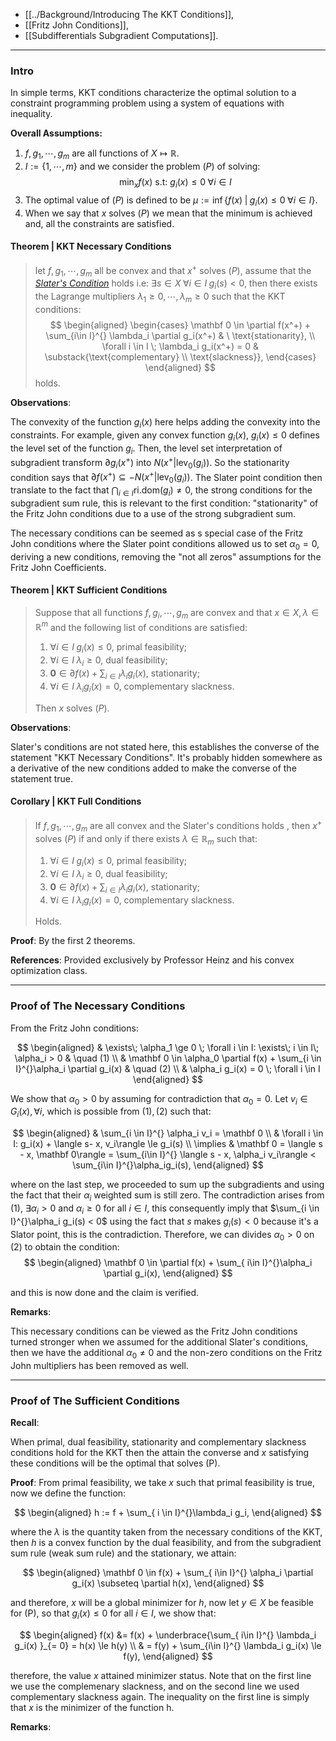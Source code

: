 - [[../Background/Introducing The KKT Conditions]], 
- [[Fritz John Conditions]], 
- [[Subdifferentials Subgradient Computations]]. 

---
### **Intro**

In simple terms, KKT conditions characterize the optimal solution to a constraint programming problem using a system of equations with inequality. 

**Overall Assumptions:**
1. $f, g_1, \cdots, g_m$ are all functions of $X \mapsto \mathbb R$. 
2. $I:= \{1, \cdots, m\}$ and we consider the problem $(P)$ of solving: 
    $$
        \min_x f(x) \text{ s.t: } g_i(x)\le 0 \; \forall i \in I 
        \tag{P}
    $$
3. The optimal value of $(P)$ is defined to be $\mu:= \inf\{f(x) \;|\; g_i(x)\le 0 \; \forall i \in I\}$. 
4. When we say that $x$ solves $(P)$ we mean that the minimum is achieved and, all the constraints are satisfied. 

#### **Theorem | KKT Necessary Conditions**
> let $f, g_1, \cdots, g_m$ all be convex and that $x^+$ solves $(P)$, assume that the *[Slater's Condition](https://en.wikipedia.org/wiki/Slater%27s_condition)* holds i.e: $\exists s\in X\;\forall i \in I\; g_i(s) < 0$, then there exists the Lagrange multipliers $\lambda_1 \ge 0, \cdots, \lambda_m \ge 0$ such that the KKT conditions: 
> $$
> \begin{aligned}
>   \begin{cases}
>       \mathbf 0 \in \partial f(x^+) + \sum_{i\in I}^{} \lambda_i \partial g_i(x^+) & \ \text{stationarity}, \\
>       \forall i \in I \; \lambda_i g_i(x^+) = 0  & \substack{\text{complementary} \\ \text{slackness}}, 
>   \end{cases}
> \end{aligned}
> $$
> holds. 

**Observations**: 

The convexity of the function $g_i(x)$ here helps adding the convexity into the constraints. 
For example, given any convex function $g_i(x)$, $g_i(x) \le 0$ defines the level set of the function $g_i$. 
Then, the level set interpretation of subgradient transform $\partial g_i(x^+)$ into $N(x^+| \text{lev}_{0}(g_i))$. 
So the stationarity condition says that $\partial f(x^+)\subseteq - N(x^+| \text{lev}_{0}(g_i))$. 
The Slater point condition then translate to the fact that $\bigcap_{i\in I}\text{ri.dom}(g_i)\neq 0$, the strong conditions for the subgradient sum rule, this is relevant to the first condition: "stationarity" of the Fritz John conditions due to a use of the strong subgradient sum. 

The necessary conditions can be seemed as s special case of the Fritz John conditions where the Slater point conditions allowed us to set $\alpha_0 = 0$, deriving a new conditions, removing the "not all zeros" assumptions for the Fritz John Coefficients. 

#### **Theorem | KKT Sufficient Conditions**
> Suppose that all functions $f, g_i, \cdots, g_m$ are convex and that $x\in X, \lambda \in \mathbb R^m$ and the following list of conditions are satisfied: 
> 1. $\forall i \in I\; g_i(x)\le 0$, primal feasibility;
> 2. $\forall i\in I\; \lambda_i \ge 0$, dual feasibility;
> 3. $\mathbf 0\in \partial f(x) + \sum_{i \in I}\lambda_i g_i(x)$, stationarity;
> 4. $\forall i \in I\; \lambda_i g_i(x) = 0$, complementary slackness. 
> 
> Then $x$ solves $(P)$. 

**Observations**:

Slater's conditions are not stated here, this establishes the converse of the statement "KKT Necessary Conditions". It's probably hidden somewhere as a derivative of the new conditions added to make the converse of the statement true. 

#### **Corollary | KKT Full Conditions**
> If $f, g_1, \cdots, g_m$ are all convex and the Slater's conditions holds , then $x^+$ solves $(P)$ if and only if there exists $\lambda\in \mathbb R_m$ such that: 
> 1. $\forall i \in I\; g_i(x)\le 0$, primal feasibility;
> 2. $\forall i\in I\; \lambda_i \ge 0$, dual feasibility;
> 3. $\mathbf 0\in \partial f(x) + \sum_{i \in I}\lambda_i g_i(x)$, stationarity;
> 4. $\forall i \in I\; \lambda_i g_i(x) = 0$, complementary slackness. 
> 
> Holds. 

**Proof**: 
By the first 2 theorems. 

**References**: Provided exclusively by Professor Heinz and his convex optimization class. 

---
### **Proof of The Necessary Conditions**

From the Fritz John conditions: 

$$
\begin{aligned}
    & \exists\; \alpha_1 \ge 0 \; \forall i \in I: \exists\; i \in I\; \alpha_i > 0 
    & \quad (1)
    \\
    & \mathbf 0 \in \alpha_0 \partial f(x) + \sum_{i \in I}^{}\alpha_i \partial g_i(x) 
    & \quad (2)
    \\
    & \alpha_i g_i(x) = 0 \; \forall i \in I
\end{aligned}
$$

We show that $\alpha_0 > 0$ by assuming for contradiction that $\alpha_0 = 0$. Let $v_i \in G_i(x), \forall i$, which is possible from $(1), (2)$ such that: 

$$
\begin{aligned}
    &
    \sum_{i \in I}^{} \alpha_i v_i = \mathbf 0
    \\
    & 
    \forall i \in I: 
    g_i(x) + \langle  s- x, v_i\rangle \le g_i(s)
    \\
    \implies & 
    \mathbf 0 = 
    \langle  s - x, \mathbf 0\rangle 
    = 
    \sum_{i\in I}^{}
    \langle  s - x, \alpha_i v_i\rangle < 
    \sum_{i\in I}^{}\alpha_ig_i(s), 
\end{aligned}
$$

where on the last step, we proceeded to sum up the subgradients and using the fact that their $\alpha_i$ weighted sum is still zero. The contradiction arises from (1), $\exists \alpha_i > 0$ and $\alpha_i \ge 0$ for all $i\in I$, this consequently imply that $\sum_{i \in I}^{}\alpha_i g_i(s) < 0$ using the fact that $s$ makes $g_i(s) < 0$ because it's a Slator point, this is the contradiction. Therefore, we can divides $\alpha_0 > 0$ on (2) to obtain the condition: 
$$
\begin{aligned}
    \mathbf 0 \in \partial f(x) + \sum_{ i\in I}^{}\alpha_i \partial g_i(x), 
\end{aligned}
$$

and this is now done and the claim is verified. 

**Remarks**: 

This necessary conditions can be viewed as the Fritz John conditions turned stronger when we assumed for the additional Slater's conditions, then we have the additional $\alpha_0\neq 0$ and the non-zero conditions on the Fritz John multipliers has been removed as well. 


---
### **Proof of The Sufficient Conditions**

**Recall**: 

When primal, dual feasibility, stationarity and complementary slackness conditions hold for the KKT then the attain the converse and $x$ satisfying these conditions will be the optimal that solves (P). 

**Proof**: 
From primal feasibility, we take $x$ such that primal feasibility is true, now we define the function: 

$$
\begin{aligned}
    h := f + \sum_{ i \in I}^{}\lambda_i g_i, 
\end{aligned}
$$

where the $\lambda$ is the quantity taken from the necessary conditions of the KKT, then $h$ is a convex function by the dual feasibility, and from the subgradient sum rule (weak sum rule) and the stationary, we attain: 

$$
\begin{aligned}
    \mathbf 0 \in f(x) + \sum_{ i\in I}^{} \alpha_i \partial g_i(x) \subseteq
    \partial h(x), 
\end{aligned}
$$

and therefore, $x$ will be a global minimizer for $h$, now let $y\in X$ be feasible for (P), so that $g_i(x)\le 0$ for all $i\in I$, we show that: 

$$
\begin{aligned}
    f(x) &= f(x) + \underbrace{\sum_{ i\in I}^{} \lambda_i g_i(x) }_{= 0} = h(x) \le h(y)
    \\
    & = f(y) + \sum_{i\in I}^{} \lambda_i g_i(x) \le f(y), 
\end{aligned}
$$

therefore, the value $x$ attained minimizer status. Note that on the first line we use the complemenary slackness, and on the second line we used complementary slackness again. The inequality on the first line is simply that $x$ is the minimizer of the function h. 

**Remarks**: 


